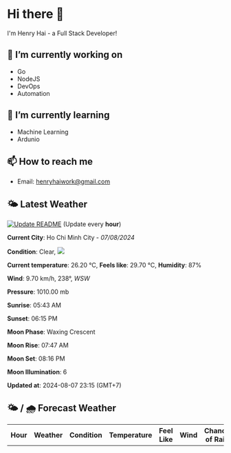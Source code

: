 # Hi there 👋

I'm Henry Hai - a Full Stack Developer!

## 🔭 I’m currently working on

- Go
- NodeJS
- DevOps
- Automation

## 🌱 I’m currently learning

- Machine Learning
- Ardunio

## 📫 How to reach me

- Email: <henryhaiwork@gmail.com>

## 🌤️ Latest Weather
[![Update README](https://github.com/henry0hai/henry0hai/actions/workflows/udpateReadme.yml/badge.svg)](https://github.com/henry0hai/henry0hai/actions/workflows/udpateReadme.yml)
(Update every **hour**)
<!-- CURRENT_WEATHER:START -->
**Current City**: Ho Chi Minh City - *07/08/2024*

**Condition**: Clear, <img src="https://cdn.weatherapi.com/weather/64x64/night/113.png"/>

**Current temperature**: 26.20 °C, **Feels like**: 29.70 °C, **Humidity**: 87%

**Wind**: 9.70 km/h, 238°, *WSW*

**Pressure**: 1010.00 mb

**Sunrise**: 05:43 AM

**Sunset**: 06:15 PM

**Moon Phase**: Waxing Crescent

**Moon Rise**: 07:47 AM

**Moon Set**: 08:16 PM

**Moon Illumination**: 6

**Updated at**: 2024-08-07 23:15 (GMT+7)<!-- CURRENT_WEATHER:END -->

## 🌤️ / 🌧️ Forecast Weather
<!-- FORECAST_WEATHER:START -->
<table>
		<tr>
			<th>Hour</th>
			<th>Weather</th>
			<th>Condition</th>
			<th>Temperature</th>
			<th>Feel Like</th>
			<th>Wind</th>
			<th>Chance of Rain</th>
		</tr>
</table>
<!-- FORECAST_WEATHER:END -->
